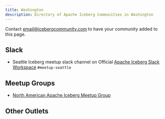 ```yaml
---
title: Washington
description: Directory of Apache Iceberg Communities in Washington
---
```

Contact email@icebergcommunity.com to have your community added to this page.

## Slack

- Seattle Iceberg meetup slack channel on Official [Apache Iceberg Slack Workspace](https://iceberg.apache.org/community/) `#meetup-seattle`

## Meetup Groups

- [North American Apache Iceberg Meetup Group](https://www.meetup.com/na-apache-iceberg-meetups/)

## Other Outlets
